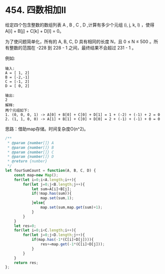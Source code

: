 #  454. 四数相加II
给定四个包含整数的数组列表 A , B , C , D ,计算有多少个元组 (i, j, k, l) ，使得 A[i] + B[j] + C[k] + D[l] = 0。

为了使问题简单化，所有的 A, B, C, D 具有相同的长度 N，且 0 ≤ N ≤ 500 。所有整数的范围在 -228 到 228 - 1 之间，最终结果不会超过 231 - 1 。

例如:

    输入:
    A = [ 1, 2]
    B = [-2,-1]
    C = [-1, 2]
    D = [ 0, 2]

    输出:
    2
    解释:
    两个元组如下:
    1. (0, 0, 0, 1) -> A[0] + B[0] + C[0] + D[1] = 1 + (-2) + (-1) + 2 = 0
    2. (1, 1, 0, 0) -> A[1] + B[1] + C[0] + D[0] = 2 + (-1) + (-1) + 0 = 0  

思路：借助map存储。时间复杂度O(n^2)。
```javascript
/**
 * @param {number[]} A
 * @param {number[]} B
 * @param {number[]} C
 * @param {number[]} D
 * @return {number}
 */
let fourSumCount = function(A, B, C, D) {
    const map=new Map();
    for(let i=0;i<A.length;i++){
        for(let j=0;j<B.length;j++){
            let sum=A[i]+B[j];
            if(!map.has(sum)){
                map.set(sum,1);
            }else{
                map.set(sum,map.get(sum)+1);
            }
        }
    }
    let res=0;
    for(let i=0;i<C.length;i++){
        for(let j=0;j<D.length;j++){
            if(map.has(-1*(C[i]+D[j]))){
                res+=map.get(-1*(C[i]+D[j]));
            }
        }
    }
    return res;
};
```